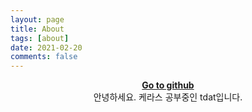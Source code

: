 ```yaml
---
layout: page
title: About
tags: [about]
date: 2021-02-20
comments: false
---
```

    
<center><a href="http://tdat97.github.io"><b>Go to github</b></a></center>
<center>안녕하세요. 케라스 공부중인 tdat입니다.</center>
